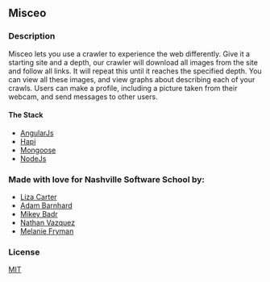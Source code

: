 ## Misceo

### Description
Misceo lets you use a crawler to experience the web differently. Give it a starting site and a depth, our crawler will download all images from the site and follow all links. It will repeat this until it reaches the specified depth.
You can view all these images, and view graphs about describing each of your crawls. Users can make a profile, including a picture taken from their webcam, and send messages to other users.

#### The Stack
- [AngularJs](https://angularjs.org/)
- [Hapi](http://hapijs.com/)
- [Mongoose](http://mongoosejs.com/)
- [NodeJs](http://nodejs.org/)

### Made with love for Nashville Software School by:
- [Liza Carter](https://github.com/lizahcarter)
- [Adam Barnhard](https://github.com/ABarnhard)
- [Mikey Badr](https://github.com/mfbadr)
- [Nathan Vazquez](https://github.com/superartie)
- [Melanie Fryman](https://github.com/mlfryman)

### License
[MIT](LICENSE)

